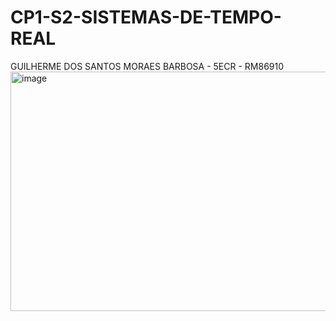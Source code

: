# CP1-S2-SISTEMAS-DE-TEMPO-REAL

GUILHERME DOS SANTOS MORAES BARBOSA - 5ECR - RM86910
<img width="939" height="383" alt="image" src="https://github.com/user-attachments/assets/31dae42d-850f-491c-8346-29750b66ba4a" />
